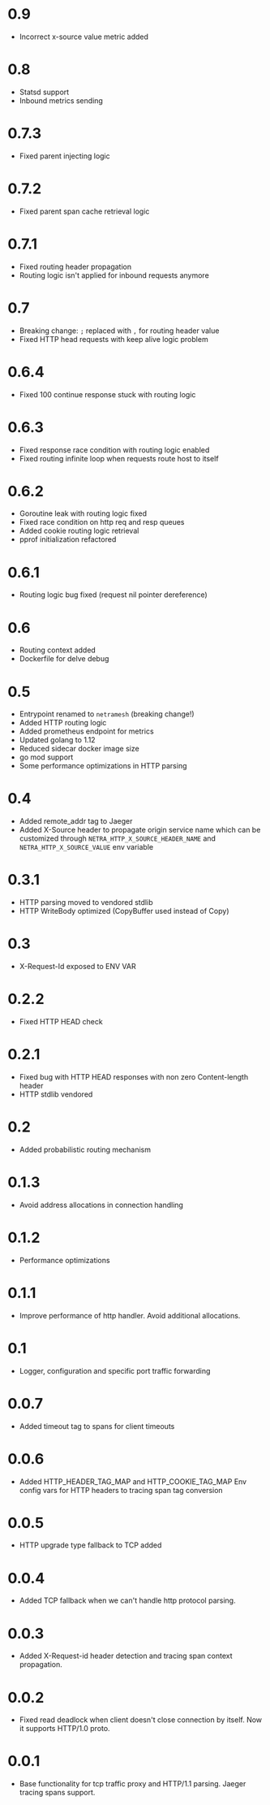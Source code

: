 # 0.9
- Incorrect x-source value metric added

# 0.8
- Statsd support
- Inbound metrics sending

# 0.7.3
- Fixed parent injecting logic

# 0.7.2
- Fixed parent span cache retrieval logic

# 0.7.1
- Fixed routing header propagation
- Routing logic isn't applied for inbound requests anymore

# 0.7
- Breaking change: `;` replaced with `,` for routing header value
- Fixed HTTP head requests with keep alive logic problem

# 0.6.4
- Fixed 100 continue response stuck with routing logic

# 0.6.3
- Fixed response race condition with routing logic enabled
- Fixed routing infinite loop when requests route host to itself

# 0.6.2
- Goroutine leak with routing logic fixed
- Fixed race condition on http req and resp queues
- Added cookie routing logic retrieval
- pprof initialization refactored

# 0.6.1
- Routing logic bug fixed (request nil pointer dereference)

# 0.6
- Routing context added
- Dockerfile for delve debug

# 0.5
- Entrypoint renamed to `netramesh` (breaking change!)
- Added HTTP routing logic
- Added prometheus endpoint for metrics
- Updated golang to 1.12
- Reduced sidecar docker image size
- go mod support
- Some performance optimizations in HTTP parsing

# 0.4
- Added remote_addr tag to Jaeger
- Added X-Source header to propagate origin service name which can be customized through `NETRA_HTTP_X_SOURCE_HEADER_NAME` and `NETRA_HTTP_X_SOURCE_VALUE` env variable

# 0.3.1
- HTTP parsing moved to vendored stdlib
- HTTP WriteBody optimized (CopyBuffer used instead of Copy)

# 0.3
- X-Request-Id exposed to ENV VAR

# 0.2.2
- Fixed HTTP HEAD check

# 0.2.1
- Fixed bug with HTTP HEAD responses with non zero Content-length header
- HTTP stdlib vendored

# 0.2
- Added probabilistic routing mechanism

# 0.1.3
- Avoid address allocations in connection handling

# 0.1.2
- Performance optimizations

# 0.1.1
- Improve performance of http handler. Avoid additional allocations.

# 0.1
- Logger, configuration and specific port traffic forwarding

# 0.0.7
- Added timeout tag to spans for client timeouts

# 0.0.6
- Added HTTP_HEADER_TAG_MAP and HTTP_COOKIE_TAG_MAP Env config vars for HTTP headers to tracing span tag conversion

# 0.0.5
- HTTP upgrade type fallback to TCP added

# 0.0.4
- Added TCP fallback when we can't handle http protocol parsing.

# 0.0.3
- Added X-Request-id header detection and tracing span context propagation.

# 0.0.2
- Fixed read deadlock when client doesn't close connection by itself. Now it supports HTTP/1.0 proto.

# 0.0.1
- Base functionality for tcp traffic proxy and HTTP/1.1 parsing. Jaeger tracing spans support. 
